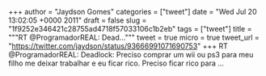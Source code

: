 
+++
author = "Jaydson Gomes"
categories = ["tweet"]
date = "Wed Jul 20 13:02:05 +0000 2011"
draft = false
slug = "1f9252e346421c28755ad4718f57033106c1b2eb"
tags = ["tweet"]
title = """RT @ProgramadorREAL: Dead..."""
tweet = true
micro = true
tweet_url = "https://twitter.com/jaydson/status/93666991071690753"
+++
RT @ProgramadorREAL: Deadlock: Preciso comprar um wii ou ps3 para meu filho me deixar trabalhar e eu ficar rico. Preciso ficar rico para ...
